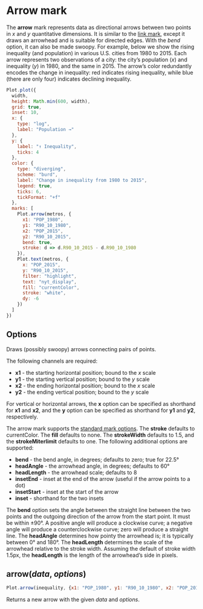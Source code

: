 # Arrow mark

The **arrow** mark represents data as directional arrows between two points in *x* and *y* quantitative dimensions. It is similar to the [link mark](./link.md), except it draws an arrowhead and is suitable for directed edges. With the *bend* option, it can also be made swoopy. For example, below we show the rising inequality (and population) in various U.S. cities from 1980 to 2015. Each arrow represents two observations of a city: the city’s population (*x*) and inequality (*y*) in 1980, and the same in 2015. The arrow’s color redundantly encodes the change in inequality: red indicates rising inequality, while blue (there are only four) indicates declining inequality.

```js
Plot.plot({
  width,
  height: Math.min(600, width),
  grid: true,
  inset: 10,
  x: {
    type: "log",
    label: "Population →"
  },
  y: {
    label: "↑ Inequality",
    ticks: 4
  },
  color: {
    type: "diverging",
    scheme: "burd",
    label: "Change in inequality from 1980 to 2015",
    legend: true,
    ticks: 6,
    tickFormat: "+f"
  },
  marks: [
    Plot.arrow(metros, {
      x1: "POP_1980",
      y1: "R90_10_1980",
      x2: "POP_2015",
      y2: "R90_10_2015",
      bend: true,
      stroke: d => d.R90_10_2015 - d.R90_10_1980
    }),
    Plot.text(metros, {
      x: "POP_2015",
      y: "R90_10_2015",
      filter: "highlight",
      text: "nyt_display",
      fill: "currentColor",
      stroke: "white",
      dy: -6
    })
  ]
})
```

## Options

Draws (possibly swoopy) arrows connecting pairs of points.

The following channels are required:

* **x1** - the starting horizontal position; bound to the *x* scale
* **y1** - the starting vertical position; bound to the *y* scale
* **x2** - the ending horizontal position; bound to the *x* scale
* **y2** - the ending vertical position; bound to the *y* scale

For vertical or horizontal arrows, the **x** option can be specified as shorthand for **x1** and **x2**, and the **y** option can be specified as shorthand for **y1** and **y2**, respectively.

The arrow mark supports the [standard mark options](#marks). The **stroke** defaults to currentColor. The **fill** defaults to none. The **strokeWidth** defaults to 1.5, and the **strokeMiterlimit** defaults to one. The following additional options are supported:

* **bend** - the bend angle, in degrees; defaults to zero; true for 22.5°
* **headAngle** - the arrowhead angle, in degrees; defaults to 60°
* **headLength** - the arrowhead scale; defaults to 8
* **insetEnd** - inset at the end of the arrow (useful if the arrow points to a dot)
* **insetStart** - inset at the start of the arrow
* **inset** - shorthand for the two insets

The **bend** option sets the angle between the straight line between the two points and the outgoing direction of the arrow from the start point. It must be within ±90°. A positive angle will produce a clockwise curve; a negative angle will produce a counterclockwise curve; zero will produce a straight line. The **headAngle** determines how pointy the arrowhead is; it is typically between 0° and 180°. The **headLength** determines the scale of the arrowhead relative to the stroke width. Assuming the default of stroke width 1.5px, the **headLength** is the length of the arrowhead’s side in pixels.

## arrow(*data*, *options*)

```js
Plot.arrow(inequality, {x1: "POP_1980", y1: "R90_10_1980", x2: "POP_2015", y2: "R90_10_2015", bend: true})
```

Returns a new arrow with the given *data* and *options*.
